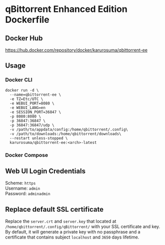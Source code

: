 # qBittorrent Enhanced Edition Dockerfile

## Docker Hub
https://hub.docker.com/repository/docker/karurosuma/qbittorrent-ee

## Usage
### Docker CLI
```
docker run -d \
  --name=qbittorrent-ee \
  -e TZ=Etc/UTC \
  -e WEBUI_PORT=8080 \
  -e WEBUI_LANG=en
  -e SESSION_PORT=36847 \
  -p 8080:8080 \
  -p 36847:36847 \
  -p 36847:36847/udp \
  -v /path/to/appdata/config:/home/qbittorrent/.config\
  -v /path/to/downloads:/home/qbittorrent/downloads\
  --restart unless-stopped \
  karurosuma/qbittorrent-ee:<arch>-latest
```

### Docker Compose

## Web UI Login Credentials
Scheme: `https`<br>
Username: `admin`<br>
Password: `adminadmin`

## Replace default SSL certificate
Replace the `server.crt` and `server.key` that located at `/home/qbittorrent/.config/qBittorrent/` with your SSL certificate and key.<br>
By default, it will generate a private key with no passphrase and a certificate that contains subject `localhost` and `3650` days lifetime.